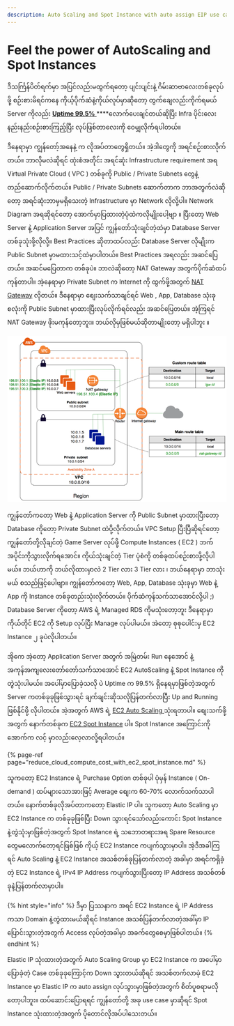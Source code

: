 ```yaml
---
description: Auto Scaling and Spot Instance with auto assign EIP use case
---
```


# Feel the power of AutoScaling and Spot Instances

ဒီသင်္ကြန်ပိတ်ရက်မှာ အပြင်လည်းမထွက်ရတော့ ပျင်းပျင်းနဲ့ ဂိမ်းဆာဗာလေးတစ်ခုလုပ်ဖို့ စဉ်းစားမိရင်ကနေ ကိုယ့်ပိုက်ဆံနဲ့ကိုယ်လုပ်မှာဆိုတော့ တွက်ချေလည်းကိုက်ရမယ် Server ကိုလည်း [**Uptime 99.5%** ](https://uptime.is/99.5) ****လောက်ပေးချင်တယ်ဆိုပြီး Infra ပိုင်းလေးနည်းနည်းစဉ်းစားကြည့်ပြီး လုပ်ဖြစ်တာလေးကို ဝေမျှလိုက်ရပါတယ်။ 

ဒီနေရာမှာ ကျွန်တော့်အနေနဲ့ က လိုအပ်တာတွေရှိတယ်။ အဲ့ဒါတွေကို အရင်စဉ်းစားလိုက်တယ်။ ဘာလိုမလဲဆိုရင် ထုံးစံအတိုင်း အရင်ဆုံး Infrastructure requirement  အရ Virtual Private Cloud \( VPC \) တစ်ခုကို Public / Private Subnets တွေနဲ့ တည်ဆောက်လိုက်တယ်။ Public / Private Subnets ဆောက်တာက ဘာအတွက်လဲဆိုတော့ အရင်ဆုံးဘာမှမရှိသေးတဲ့ Infrastructure မှာ Network လိုလို့ပါ။ Network Diagram အရဆိုရင်တော့ အောက်မှာပြထားတဲ့ပုံထဲကလိုမျိုးပေါ့ဗျာ ။ ပြီးတော့ Web Server နဲ့ Application Server အပြင် ကျွန်တော်သုံးချင်တဲ့ထဲမှာ Database Server တစ်ခုသုံးဖို့လိုလို့။ Best Practices ဆိုတာထပ်လည်း Database Server လိုမျိုးက Public Subnet မှာမထားသင့်ထဲမှာပါတယ်။  Best Practices အရလည်း အဆင်ပြေတယ်။  အဆင်မပြေတာက တစ်ခုပဲ။ ဘာလဲဆိုတော့ NAT Gateway အတွက်ပိုက်ဆံထပ်ကုန်တာပါ။ အဲ့နေရာမှာ Private Subnet က Internet ကို ထွက်ဖို့အတွက် [NAT Gateway](https://docs.aws.amazon.com/vpc/latest/userguide/vpc-nat-gateway.html#nat-gateway-basics) လိုတယ်။ ဒီနေရာမှာ စျေးသက်သာချင်ရင် Web , App, Database သုံးခု စလုံးကို Public Subnet မှာထားပြီးလုပ်လိုက်ရင်လည်း အဆင်ပြေတယ်။ အဲ့ကြရင် NAT Gateway ဖိုးမကုန်တော့ဘူး။ ဘယ်လိုမှဖြစ်မယ်ဆိုတာမျိုးတော့ မရှိပါဘူး ။ 

![Network Diagram with NAT Gateway ](../.gitbook/assets/nat-gateway-diagram.png)

ကျွန်တော်ကတော့ Web နဲ့ Application Server ကို Public Subnet မှာထားပြီးတော့ Database ကိုတော့ Private Subnet ထဲပို့လိုက်တယ်။ VPC Setup ပြီးပြီဆိုရင်တော့ ကျွန်တော်တို့လိုချင်တဲ့ Game Server လုပ်ဖို့ Compute Instances \( EC2 \) ဘက်အပိုင်းကိုသွားလိုက်ရအောင်။  ကိုယ်သုံးချင်တဲ့  Tier ပုံစံကို တစ်ခုထပ်စဉ်းစားဖို့လိုပါမယ်။ ဘယ်ဟာကို ဘယ်လိုထားမှာလဲ 2 Tier လား 3 Tier လား ၊ ဘယ်နေရာမှာ ဘာသုံးမယ် စသည်ဖြင့်ပေါဗျာ။ ကျွန်တော်ကတော့ Web, App, Database သုံးခုမှာ Web နဲ့ App ကို Instance တစ်ခုတည်းသုံးလိုက်တယ်။ ပိုက်ဆံကုန်သက်သာအောင်လို့ပါ ;\)  Database Server ကိုတော့ AWS ရဲ့ Managed RDS ကိုမသုံးတော့ဘူး ဒီနေရာမှာ ကိုယ်တိုင် EC2 ကို Setup လုပ်ပြီး Manage လုပ်ပါမယ်။ အဲတော့ စုစုပေါင်းမှ EC2 Instance ၂ ခုပဲလိုပါတယ်။ 

အိုကေ အဲ့တော့ Application Server အတွက် အမြဲတမ်း Run နေအောင် နဲ့ အကုန်အကျလေးတော်တော်သက်သာအောင် EC2 AutoScaling နဲ့ Spot Instance ကိုတွဲသုံးပါမယ်။ အပေါ်မှာပြောခဲ့သလို ပဲ Uptime က 99.5% ရှိနေရမှာဖြစ်တဲ့အတွက် Server ကတစ်ခုခုဖြစ်သွားရင် ချက်ချင်းဆိုသလိုပြန်တက်လာပြီး Up and Running ဖြစ်နိုင်ဖို့ လိုပါတယ်။ အဲ့အတွက် AWS ရဲ့ [EC2 Auto Scaling ](https://aws.amazon.com/ec2/autoscaling/) သုံးရတာပါ။  စျေးသက်ဖို့အတွက်  နောက်တစ်ခုက [EC2 Spot Instance](https://aws.amazon.com/ec2/spot/) ပါ။ Spot Instance အကြောင်းကို အောက်က လင့် မှာလည်းလေ့လာလို့ရပါတယ်။ 

{% page-ref page="reduce\_cloud\_compute\_cost\_with\_ec2\_spot\_instance.md" %}



သူကတော့ EC2 Instance ရဲ့ Purchase Option တစ်ခုပါ ပုံမှန် Instance \( On-demand \) ထပ်များသောအားဖြင့် Average စျေးက 60-70% လောက်သက်သာပါတယ်။ နောက်တစ်ခုလိုအပ်တာကတော့ Elastic IP ပါ။ သူကတော့ Auto Scaling မှာ EC2 Instance က တစ်ခုခုဖြစ်ပြီး Down သွားရင်သော်လည်းကောင်း Spot Instance နဲ့တွဲသုံးမှာဖြစ်တဲ့အတွက် Spot Instance ရဲ့ သဘောတရားအရ Spare Resource တွေမလောက်တော့ရင်ဖြစ်ဖြစ် ကိုယ့် EC2 Instance ကပျက်သွားမှာပါ။ အဲ့ဒီအခါကြရင် Auto Scaling နဲ့ EC2 Instance အသစ်တစ်ခုပြန်တက်လာတဲ့ အခါမှာ အရင်ကရှိခဲ့တဲ့ EC2 Instance ရဲ့ IPv4 IP Address ကပျက်သွားပြီးတော့ IP Address အသစ်တစ်ခုနဲ့ပြန်တက်လာမှာပါ။

{% hint style="info" %}
 ဒီမှာ ပြဿနာက အရင် EC2 Instance ရဲ့ IP Address ကသာ Domain နဲ့တွဲထားမယ်ဆိုရင် Instance အသစ်ပြန်တက်လာတဲ့အခါ်မှာ IP ပြောင်းသွားတဲ့အတွက် Access လုပ်တဲ့အခါမှာ အခက်တွေစေမှာဖြစ်ပါတယ်။ 
{% endhint %}

Elastic IP သုံးထားတဲ့အတွက် Auto Scaling Group မှာ EC2 Instance က အပေါ်မှာပြောခဲ့တဲ့ Case တစ်ခုခုကြောင့်က Down သွားတယ်ဆိုရင် အသစ်တက်လာမဲ့ EC2 Instance မှာ Elastic IP က auto assign လုပ်သွားမှာဖြစ်တဲ့အတွက် စိတ်ပူစရာမလိုတော့ပါဘူး။ ထပ်ဆောင်းပြောရရင် ကျွန်တော်တို့ အခု use case မှာဆိုရင် Spot Instance သုံးထားတဲ့အတွက် ပိုတောင်လိုအပ်ပါသေးတယ်။ 



